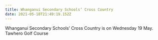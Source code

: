 ```yaml
---
title: Whanganui Secondary Schools’ Cross Country
date: 2021-05-18T21:49:19.152Z
---
```

Whanganui Secondary Schools’ Cross Country is on Wednesday 19 May.  
Tawhero Golf Course

